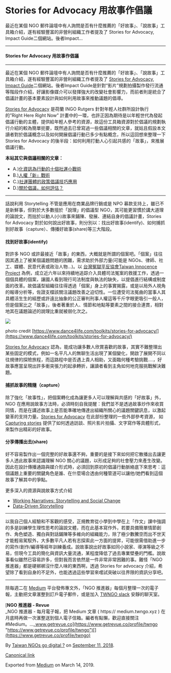 Stories for Advocacy 用故事作倡議
===========================

最近在某個 NGO 郵件論壇中有人詢問是否有什麼推薦的「好故事」、「說故事」工具箱介紹，遂有經驗豐富的非營利組織工作者提及了 Stories for Advocacy, Impact Guide二個網站。後者Impact…

* * *

#### Stories for Advocacy 用故事作倡議

* * *

最近在某個 NGO 郵件論壇中有人詢問是否有什麼推薦的「好故事」、「說故事」工具箱介紹，遂有經驗豐富的非營利組織工作者提及了 [Stories for Advocacy](https://www.dance4life.com/toolkits/stories-for-advocacy/), [Impact Guide](https://impactguide.org/)二個網站。後者Impact Guide是針對“影片”規劃拍攝製作發行流通等階段作介紹，好讓影像媒介可以發揮強大的改變社會影響力，而前者則是統合了倡議計畫的基本要素設計與如何利用故事來推動議題的倡導。

[Stories for Advocacy](https://www.dance4life.com/toolkits/stories-for-advocacy/) 是荷蘭 INGO Rutgers 針對年輕人社群所設計執行的”Right Here Right Now” 計畫中的一環，也許正因為期待是以年輕世代為發起倡議行動的主體，提供給年輕人參考的資源，故這份工具箱資源對於倡議的規劃執行介紹的較為簡單扼要，既然過去已曾寫過一些倡議相關的文章，就姑且假設本文讀者對於倡議概念以及如何開展倡議行動已多少有點概念，所以這回想來整理一下 Stories for Advocacy 的後半段：如何利用打動人心引起共感的「故事」，來推展倡議行動。

**本站其它與倡議相關的文章：**

*   A.)[化資訊為行動的十個社運小戰術](https://to.twngo.xyz/2wYkuAH)
*   B.)[人權「新」戰術](https://to.twngo.xyz/2CAlQGS)
*   C.)[社運團體的政策倡議技巧應用](http://to.twngo.xyz/2rP8Qmj)
*   D.)[關於倡議，如何評估？](https://to.twngo.xyz/2pLvZH5)

* * *

話說利用 Storytelling 不管是應用在商業品牌行銷或是 NPO 募款支持上，雖已不是新鮮事，但對於大多數擅於「說理」的倡議型 NGO，其可能更習慣於講大道理的論說文，而拙於以動人(小)故事來鋪陳、發展、連結自身的倡議計畫，Stories for Advocacy 對於如何說出好故事，則分別以：找出好故事(identify)、如何捕抓到好故事（capture）、傳播好故事(share)等三大階段。

#### 找到好故事(identify)

對許多 NGO 或許最接近「故事」的東西，大概就是所謂的個案吧。「個案」往往因其遇上了被某個議題問題的困難，需求助於外部力量(可能是 NGOs、律師、社工、媒體、民意代表或政治人物…)。以 [台灣冤獄平反協會Taiwan Innocence Project](https://medium.com/u/461321e0d6a6) 為例，成立近六年以來持續地追踪介入具體司法冤案的救援工作，透過一個個具體的個案，讓國人看到現行司法制度與執法的缺失，以提倡進行結構或制度面的改革。故倡議型組織往往得透過「個案」身上的事實揭露，或是以局外人視角的報導分析等，佐證支橕該關注議題改善之迫切性。一位遭受司法冤曲的當事人其具體活生生的經歷或許遠比抽象的公正審判刑事人權這等千斤字眼更吸引一般人，但是個案比之「故事」，後者著重於人、情節和地點等要素之間的接合連貫，相對地其在議題論述的說理比重就被弱化次之。

![](https://cdn-images-1.medium.com/max/800/1*FD5ez9KjEy3xypx68PSNFg.png)

photo credit [https://www.dance4life.com/toolkits/stories-for-advocacy/](https://www.dance4life.com/toolkits/stories-for-advocacy/)

[Stories for Advocacy](https://www.dance4life.com/toolkits/stories-for-advocacy/) 認為，能成功讓多數人欣賞喜歡的故事，其實不難整理出某些固定的模式，例如一名平凡人的無聊生活出現了某個變化，開啟了展開不同以往規律的探險旅程，而這路程中是否遇上貴人相助，又面臨何種考驗挑戰….，好故事應當呈現出許多衝突張力的起承轉折，讓讀者看到主角如何地克服挑戰解決難題。

#### 捕抓故事的精隨（capture）

除了強化「故事性」，把個案轉化成為讓更多人可以理解與共感的「好故事」外，NGO 在應用說故事方法時，必須時刻自我提醒：我們並不是透過故事炒作來收買同情，而是在講述故事上是否能準確地傳達出組織所關心的議題關鍵訊息，以激起變革的支持力量。[Stories for Advocacy](https://www.dance4life.com/toolkits/stories-for-advocacy/) 在此部份整理的一些外部參考資源， 如 [Capturing stories](http://restlessdevelopment.org/file/capturing-stories-toolkit-pdf) 提供了如何透過訪談、照片影片拍攝、文字寫作等具體形式，來製作出精彩的好故事。

#### **分享傳播出去(share)**

好不容易製作出一個完整的好故事還不夠，重要的是接下來如何把它散播出去讓更多人透此故事來認識理解 NGO 關心的議題，以形成足夠的社會壓力來產生改變。因此在設計傳播通路與媒介形式時，必須回到原初的倡議行動脈絡底下來思考：這個議題上重要的關鍵角色是誰、在什麼場合透由何種管道可以讓他/她們看到這個故事了解其中的爭點。

更多深入的資源與說故事方式介紹

*   [Working Narratives: Storytelling and Social Change](https://workingnarratives.org/story-guide/)
*   [Data-Driven Storytelling](https://www.readcube.com/articles/10.1201/9781315281575?shared_access_token=jNTaYvqfeqV2qwa5sUfovMvVM4Hs7mp6nzCJVzl2VoWGQrCbyQjauwd2RYb7hH61JBIbDhBHWgYFxZKHDulB9SaAw1a5aQ_jHb5Eg8Ll74Ae8RvAx6swxvf5s39QHLuU)

* * *

以我自己個人經驗和不客觀的感受，正規教育從小學到中學在上「作文」課中強調的多是訓練學生理性思考的論說文體，而在此基本寫作外，若要具備簡單情節創作、角色塑造、獨白與對話鋪陳等多維向的組織能力，除了極少數騰空而出不世天才能輕易駕馭外，大多數平凡人若有志探索此一方面的提昇，可能很需借助進一步的寫作/創作/編導等經年訓練養成。說故事說出好故事如同小說家、導演等級之不易，但現今工具的簡化與資訊大量流通，某程度降低了過去專業壁壘的門檻。說故事看似雖然已容易許多，但對我而言依然是一件非常非常困難的事。難怪「NGO 推進器」都是硬梆梆沒什麼人味的東西啊，透過 Stories for advocacy 介紹，希望除了看到自身的不足外，也能透過這些學習來嚐試突破以往界限的資訊分享吧。

* * *

除每週二在 [Medium](https://medium.twngo.xyz) 平台發佈專文外，「NGO 推進器」每個月整理一次的電子報，主動把文章滙整到訂戶電子郵件，或是加入 [TWNGO slack](http://to.twngo.xyz/2tHrRtj) 安靜的聊天室。

[**NGO 推進器 - Revue**  
_NGO 推進器 - 每月電子報，把 Medium 文章 ( https:// medium.twngo.xyz ) 在月底時再做一次滙整送到個人電子信箱。編者有點懶，歡迎直接關注 #Medium。..._www.getrevue.co](https://www.getrevue.co/profile/twngo "https://www.getrevue.co/profile/twngo")[](https://www.getrevue.co/profile/twngo)

By [Taiwan NGOs go digital ?](https://medium.com/@twngo) on [September 11, 2018](https://medium.com/p/d3c705c0c32c).

[Canonical link](https://medium.com/@twngo/stories-for-advocacy-%E7%94%A8%E6%95%85%E4%BA%8B%E4%BD%9C%E5%80%A1%E8%AD%B0-d3c705c0c32c)

Exported from [Medium](https://medium.com) on March 14, 2019.